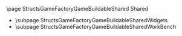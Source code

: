 \page StructsGameFactoryGameBuildableShared Shared
- \subpage StructsGameFactoryGameBuildableSharedWidgets
- \subpage StructsGameFactoryGameBuildableSharedWorkBench
